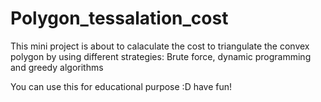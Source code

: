 # Polygon_tessalation_cost
This mini project is about to calaculate the cost to triangulate the convex polygon by using different strategies:
Brute force, dynamic programming and greedy algorithms

You can use this for educational purpose :D have fun!
